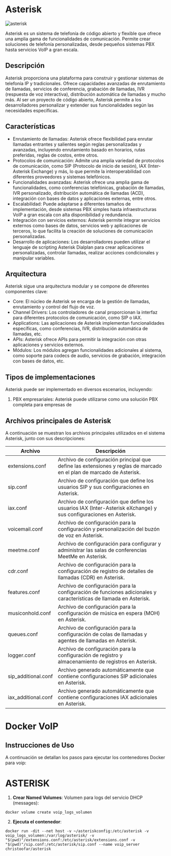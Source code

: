 
# Asterisk

![asterisk](https://github.com/AndresYE/Network_Service_on_Containers/assets/113482367/d0ac8d26-efca-41b1-8ce3-929d76ea837c)

Asterisk es un sistema de telefonía de código abierto y flexible que ofrece una amplia gama de funcionalidades de comunicación. Permite crear soluciones de telefonía personalizadas, desde pequeños sistemas PBX hasta servicios VoIP a gran escala.

## Descripción

Asterisk proporciona una plataforma para construir y gestionar sistemas de telefonía IP y tradicionales. Ofrece capacidades avanzadas de enrutamiento de llamadas, servicios de conferencia, grabación de llamadas, IVR (respuesta de voz interactiva), distribución automática de llamadas y mucho más. Al ser un proyecto de código abierto, Asterisk permite a los desarrolladores personalizar y extender sus funcionalidades según las necesidades específicas.

## Características

- Enrutamiento de llamadas: Asterisk ofrece flexibilidad para enrutar llamadas entrantes y salientes según reglas personalizadas y avanzadas, incluyendo enrutamiento basado en horarios, rutas preferidas, reglas de costos, entre otros.
- Protocolos de comunicación: Admite una amplia variedad de protocolos de comunicación, como SIP (Protocolo de inicio de sesión), IAX (Inter-Asterisk Exchange) y más, lo que permite la interoperabilidad con diferentes proveedores y sistemas telefónicos.
- Funcionalidades avanzadas: Asterisk ofrece una amplia gama de funcionalidades, como conferencias telefónicas, grabación de llamadas, IVR personalizado, distribución automática de llamadas (ACD), integración con bases de datos y aplicaciones externas, entre otros.
- Escalabilidad: Puede adaptarse a diferentes tamaños de implementación, desde sistemas PBX simples hasta infraestructuras VoIP a gran escala con alta disponibilidad y redundancia.
- Integración con servicios externos: Asterisk permite integrar servicios externos como bases de datos, servicios web y aplicaciones de terceros, lo que facilita la creación de soluciones de comunicación personalizadas.
- Desarrollo de aplicaciones: Los desarrolladores pueden utilizar el lenguaje de scripting Asterisk Dialplan para crear aplicaciones personalizadas, controlar llamadas, realizar acciones condicionales y manipular variables.

## Arquitectura

Asterisk sigue una arquitectura modular y se compone de diferentes componentes clave:

- Core: El núcleo de Asterisk se encarga de la gestión de llamadas, enrutamiento y control del flujo de voz.
- Channel Drivers: Los controladores de canal proporcionan la interfaz para diferentes protocolos de comunicación, como SIP o IAX.
- Applications: Las aplicaciones de Asterisk implementan funcionalidades específicas, como conferencias, IVR, distribución automática de llamadas, etc.
- APIs: Asterisk ofrece APIs para permitir la integración con otras aplicaciones y servicios externos.
- Módulos: Los módulos agregan funcionalidades adicionales al sistema, como soporte para codecs de audio, servicios de grabación, integración con bases de datos, etc.

## Tipos de implementaciones

Asterisk puede ser implementado en diversos escenarios, incluyendo:

1. PBX empresariales: Asterisk puede utilizarse como una solución PBX completa para empresas de

## Archivos principales de Asterisk

A continuación se muestran los archivos principales utilizados en el sistema Asterisk, junto con sus descripciones:

| Archivo               | Descripción                                                                 |
| --------------------- | --------------------------------------------------------------------------- |
| extensions.conf       | Archivo de configuración principal que define las extensiones y reglas de marcado en el plan de marcado de Asterisk. |
| sip.conf              | Archivo de configuración que define los usuarios SIP y sus configuraciones en Asterisk. |
| iax.conf              | Archivo de configuración que define los usuarios IAX (Inter-Asterisk eXchange) y sus configuraciones en Asterisk. |
| voicemail.conf        | Archivo de configuración para la configuración y personalización del buzón de voz en Asterisk. |
| meetme.conf           | Archivo de configuración para configurar y administrar las salas de conferencias MeetMe en Asterisk. |
| cdr.conf              | Archivo de configuración para la configuración de registro de detalles de llamadas (CDR) en Asterisk. |
| features.conf         | Archivo de configuración para la configuración de funciones adicionales y características de llamada en Asterisk. |
| musiconhold.conf      | Archivo de configuración para la configuración de música en espera (MOH) en Asterisk. |
| queues.conf           | Archivo de configuración para la configuración de colas de llamadas y agentes de llamadas en Asterisk. |
| logger.conf           | Archivo de configuración para la configuración de registro y almacenamiento de registros en Asterisk. |
| sip_additional.conf   | Archivo generado automáticamente que contiene configuraciones SIP adicionales en Asterisk. |
| iax_additional.conf   | Archivo generado automáticamente que contiene configuraciones IAX adicionales en Asterisk. |

# Docker VoIP

## Instrucciones de Uso

A continuación se detallan los pasos para ejecutar los contenedores Docker para voip:

# ASTERISK
1. **Crear Named Volumes**:
Volumen para logs del servicio DHCP (messages):
 ```shell
docker volume create voip_logs_volumen
```

2. **Ejecuta el contenedor**:
```shell
docker run -dit --net host -v ~/asteriskconfig:/etc/asterisk -v voip_logs_volumen:/var/log/asterisk/ -v "$(pwd)"/extensions.conf:/etc/asterisk/extensions.conf -v "$(pwd)"/sip.conf:/etc/asterisk/sip.conf --name voip_server christoofar/asterisk
```
